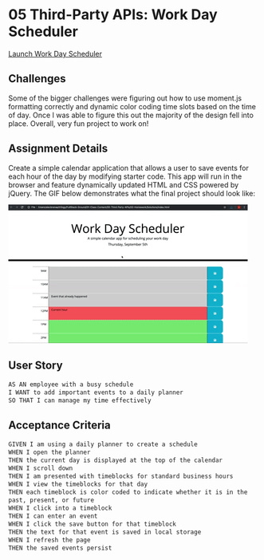 # 05 Third-Party APIs: Work Day Scheduler
[Launch Work Day Scheduler](https://.github.io/)

## Challenges

Some of the bigger challenges were figuring out how to use moment.js formatting correctly and dynamic color coding time slots based on the time of day. Once I was able to figure this out the majority of the design fell into place. Overall, very fun project to work on!  
  
## Assignment Details 

Create a simple calendar application that allows a user to save events for each hour of the day by modifying starter code. This app will run in the browser and feature dynamically updated HTML and CSS powered by jQuery. The GIF below demonstrates what the final project should look like:

![Scheduler Mock-up](05-third-party-apis-homework-demo.gif)


## User Story

```
AS AN employee with a busy schedule
I WANT to add important events to a daily planner
SO THAT I can manage my time effectively
```

## Acceptance Criteria

```
GIVEN I am using a daily planner to create a schedule
WHEN I open the planner
THEN the current day is displayed at the top of the calendar
WHEN I scroll down
THEN I am presented with timeblocks for standard business hours
WHEN I view the timeblocks for that day
THEN each timeblock is color coded to indicate whether it is in the past, present, or future
WHEN I click into a timeblock
THEN I can enter an event
WHEN I click the save button for that timeblock
THEN the text for that event is saved in local storage
WHEN I refresh the page
THEN the saved events persist
```
